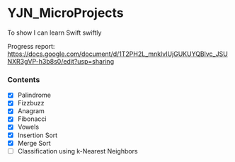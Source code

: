 # YJN_MicroProjects
To show I can learn Swift swiftly

Progress report:
https://docs.google.com/document/d/1T2PH2L_mnklvIUjGUKUYQBlvc_JSUNXR3gVP-h3b8s0/edit?usp=sharing

### Contents
- [x] Palindrome
- [x] Fizzbuzz
- [x] Anagram
- [x] Fibonacci
- [x] Vowels
- [x] Insertion Sort
- [x] Merge Sort
- [ ] Classification using k-Nearest Neighbors
